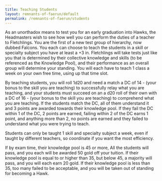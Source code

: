 ```yaml
---
title: Teaching Students
layout: remnants-of-faerun/default
permalink: /remnants-of-faerun/students
---
```


As an unorthadox means to test you for an early graduation into Hawks, the Headmasters wish to see how well you can perform the duties of a teacher to Fletchlings. You are the first of a new test group of hierarchy, now dubbed Falcons. You each can choose to teach the students in a skill or specialty subject you have at least a +3 in. Fletchlings will take tests just like you that is determined by their collective knowledge and skills (to be referenced as the Knowledge Pool), and their performance as an overall group will determine your standing. You will each have to teach 1 class a week on your own free time, using up that time slot.

By teaching students, you will roll 1d20 and need a match a DC of 14 - (your bonus to the skill you are teaching) to successfully relay what you are teaching, and your students must succeed on an a d20 roll of their own with a DC of 16 - (your bonus to the skill you are teaching) to comprehend what you are teaching. If the students match the DC, all of them understand it and 3 points are awarded towards their knowledge pool. If they fail the DC within 1 of the DC, 2 points are earned, failing within 2 of the DC earns 1 point, and anything more than 2, no points are earned and they failed to understand what you were trying to teach.

Students can only be taught 1 skill and specialty subject a week, even if taught by different teachers, so coordinate if you want the most efficiency.

If by exam time, their knowledge pool is 45 or more, All the students will pass, and you each will be awarded 50 gold off your tuition. If their knowledge pool is equal to or higher than 35, but below 45, a majority will pass, and you will each earn 20 gold. If their knowledge pool is less than 35, too many failed to be acceptable, and you will be taken out of standing for becoming a Hawk.
